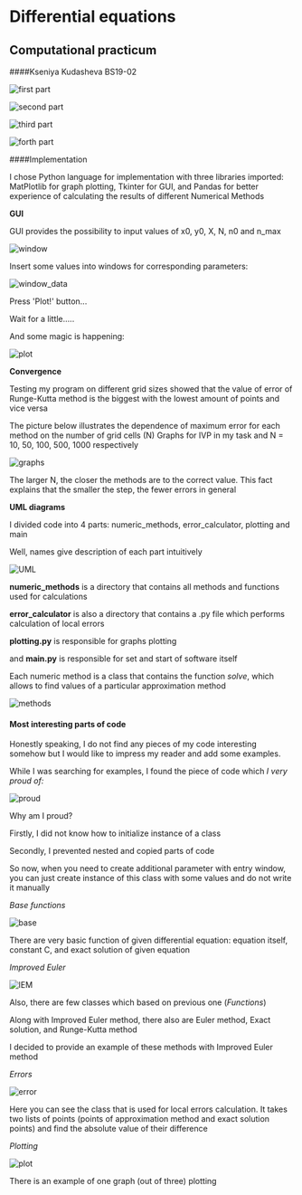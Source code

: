 # Differential equations
## Computational practicum
####Kseniya Kudasheva BS19-02




![first part](https://github.com/molberte/DE_CP/raw/main/screenshots/DE_1.jpg)

![second part](https://github.com/molberte/DE_CP/raw/main/screenshots/DE_2.jpg)

![third part](https://github.com/molberte/DE_CP/raw/main/screenshots/DE_3.jpg)

![forth part](https://github.com/molberte/DE_CP/raw/main/screenshots/DE_4.jpg)

####Implementation

I chose Python language for implementation with three libraries imported:
MatPlotlib for graph plotting, Tkinter for GUI, and Pandas for better experience 
of calculating the results of different Numerical Methods

**GUI**

GUI provides the possibility to input values of x0, y0, X, N, n0 and n_max

![window](https://github.com/molberte/DE_CP/raw/main/screenshots/window.jpg)

Insert some values into windows for corresponding parameters:

![window_data](https://github.com/molberte/DE_CP/raw/main/screenshots/window_and_values.jpg)

Press 'Plot!' button...

Wait for a little.....

And some magic  is happening:

![plot](https://github.com/molberte/DE_CP/raw/main/screenshots/plot.jpg)


**Convergence**

Testing my program on different grid sizes showed that the value of error
of Runge-Kutta method is the biggest with the lowest amount of points and vice versa

The picture below illustrates the dependence of maximum error for each method
on the number of grid cells (N)
Graphs for IVP in my task and N = 10, 50, 100, 500, 1000 respectively

![graphs](https://github.com/molberte/DE_CP/raw/main/screenshots/te1.jpg)

The larger N, the closer the methods are to the correct value. This fact explains that the
smaller the step, the fewer errors in general

**UML diagrams**

I divided code into 4 parts: numeric_methods, error_calculator, plotting and main

Well, names give description of each part intuitively

![UML](https://github.com/molberte/DE_CP/raw/main/screenshots/uml_white.jpg)

**numeric_methods** is a directory that contains all methods and functions used
for calculations

**error_calculator** is also a directory that contains a .py file which performs 
calculation of local errors

**plotting.py** is responsible for graphs plotting

and **main.py** is responsible for set and start of software itself


Each numeric method is a class that contains the function *solve*, which allows to find
values of a particular approximation method

![methods](https://github.com/molberte/DE_CP/raw/main/screenshots/classes.jpg)

#### Most interesting parts of code

Honestly speaking, I do not find any pieces of my code interesting somehow
but I would like to impress my reader and add some examples.

While I was searching for examples, I found the piece of code which *I
 very proud of:*

![proud](https://github.com/molberte/DE_CP/raw/main/screenshots/class_parameter.jpg)

Why am I proud? 

Firstly, I did not know how to initialize instance of a class

Secondly, I prevented nested and copied parts of code

So now, when you need to create additional parameter with entry window,
you can just create instance of this class with some values and do not write 
it manually


*Base functions*

![base](https://github.com/molberte/DE_CP/raw/main/screenshots/base.jpg)

There are very basic function of given differential equation: equation itself,
constant C, and exact solution of given equation

*Improved Euler*

![IEM](https://github.com/molberte/DE_CP/raw/main/screenshots/class_improved.jpg)

Also, there are few classes which based on previous one (*Functions*)

Along with Improved Euler method, there also are Euler method, Exact solution,
and Runge-Kutta method

I decided to provide an example of these methods with Improved Euler method

*Errors*

![error](https://github.com/molberte/DE_CP/raw/main/screenshots/class_error.jpg)

Here you can see the class that is used for local errors calculation.
It takes two lists of points (points of approximation method 
and exact solution points) and find the absolute value of their difference

*Plotting*

![plot](https://github.com/molberte/DE_CP/raw/main/screenshots/class_plot.jpg)

There is an example of one graph (out of three) plotting 